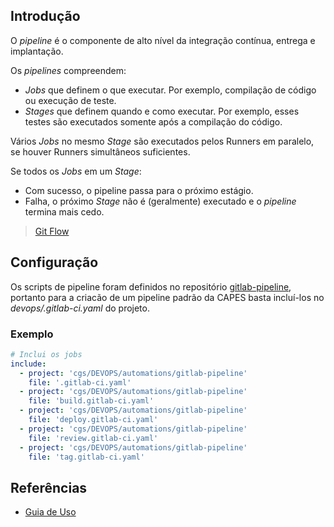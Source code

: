 ## Introdução

O _pipeline_ é o componente de alto nível da integração contínua, entrega e implantação.

Os _pipelines_ compreendem:

- _Jobs_ que definem o que executar. Por exemplo, compilação de código
  ou execução de teste.
- _Stages_ que definem quando e como executar. Por exemplo, esses testes
  são executados somente após a compilação do código.

Vários _Jobs_ no mesmo _Stage_ são executados pelos Runners em paralelo, se houver Runners simultâneos suficientes.

Se todos os _Jobs_ em um _Stage_:

- Com sucesso, o pipeline passa para o próximo estágio.
- Falha, o próximo _Stage_ não é (geralmente) executado e o _pipeline_ termina mais cedo.

> [Git Flow](ferramentas/norma-de-uso/Guia-de-uso-Git.md#git-flow)

## Configuração

Os scripts de pipeline foram definidos no repositório [gitlab-pipeline](https://git.capes.gov.br/cgs/DEVOPS/automations/gitlab-pipeline), portanto para a criacão de um pipeline padrão da CAPES basta incluí-los no _devops/.gitlab-ci.yaml_ do projeto.


### Exemplo

```yaml
# Inclui os jobs
include:
  - project: 'cgs/DEVOPS/automations/gitlab-pipeline'
    file: '.gitlab-ci.yaml'
  - project: 'cgs/DEVOPS/automations/gitlab-pipeline'
    file: 'build.gitlab-ci.yaml'
  - project: 'cgs/DEVOPS/automations/gitlab-pipeline'
    file: 'deploy.gitlab-ci.yaml'
  - project: 'cgs/DEVOPS/automations/gitlab-pipeline'
    file: 'review.gitlab-ci.yaml'
  - project: 'cgs/DEVOPS/automations/gitlab-pipeline'
    file: 'tag.gitlab-ci.yaml'

```


## Referências
- [Guia de Uso](ferramentas/git/norma-de-uso/Guia-de-uso-Git.md)